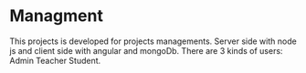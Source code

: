 # Managment
This projects is developed for projects managements. 
Server side with node js and client side with angular and mongoDb.
There are 3 kinds of users:
Admin
Teacher
Student.
